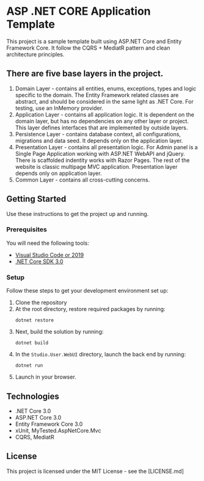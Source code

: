 # ASP .NET CORE Application Template

This project is a sample template built using ASP.NET Core and Entity Framework Core. It follow the CQRS + MediatR pattern and clean architecture principles.

## There are five base layers in the project.
1. Domain Layer - contains all entities, enums, exceptions, types and logic specific to the domain. The Entity Framework related classes are abstract, and should be considered in the same light as .NET Core. For testing, use an InMemory provider.
2. Application Layer - contains all application logic. It is dependent on the domain layer, but has no dependencies on any other layer or project. This layer defines interfaces that are implemented by outside layers.
3. Persistence Layer - contains database context, all configurations, migrations and data seed. It depends only on the application layer.
4. Presentation Layer - contains all presentation logic. For Admin panel is a Single Page Application working with ASP.NET WebAPI and jQuery. There is scaffolded indentity works with Razor Pages. The rest of the website is classic multipage MVC application. Presentation layer depends only on application layer.
5. Common Layer - contains all cross-cutting concerns.

## Getting Started
Use these instructions to get the project up and running.

### Prerequisites
You will need the following tools:

* [Visual Studio Code or 2019](https://www.visualstudio.com/downloads/)
* [.NET Core SDK 3.0](https://www.microsoft.com/net/download/dotnet-core/3.0)

### Setup
Follow these steps to get your development environment set up:

  1. Clone the repository
  2. At the root directory, restore required packages by running:
     ```
     dotnet restore
     ```
  3. Next, build the solution by running:
     ```
     dotnet build
     ``` 
  4. In the `Studio.User.WebUI` directory, launch the back end by running:
     ```
     dotnet run
     ```
  5. Launch in your browser.

## Technologies
* .NET Core 3.0
* ASP.NET Core 3.0
* Entity Framework Core 3.0
* xUnit, MyTested.AspNetCore.Mvc
* CQRS, MediatR

## License

This project is licensed under the MIT License - see the [LICENSE.md]

